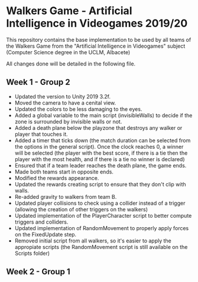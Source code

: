 # Walkers Game - Artificial Intelligence in Videogames 2019/20
This repository contains the base implementation to be used by all teams of the Walkers Game from the "Artificial Intelligence in Videogames" subject (Computer Science degree in the UCLM, Albacete)

All changes done will be detailed in the following file.

## Week 1 - Group 2

* Updated the version to Unity 2019 3.2f.
* Moved the camera to have a cenital view.
* Updated the colors to be less damaging to the eyes.
* Added a global variable to the main script (invisibleWalls) to decide if the zone is surrounded by invisible walls or not.
* Added a death plane below the playzone that destroys any walker or player that touches it.
* Added a timer that ticks down (the match duration can be selected from the options in the general script). Once the clock reaches 0, a winner will be selected (the player with the best score, if there is a tie then the player with the most health, and if there is a tie no winner is declared)
* Ensured that if a team leader reaches the death plane, the game ends.
* Made both teams start in opposite ends.
* Modified the rewards appearance.
* Updated the rewards creating script to ensure that they don't clip with walls.
* Re-added gravity to walkers from team B.
* Updated player collisions to check using a collider instead of a trigger (allowing the creation of other triggers on the walkers)
* Updated implementation of the PlayerCharacter script to better compute triggers and colliders.
* Updated implementation of RandomMovement to properly apply forces on the FixedUpdate step.
* Removed initial script from all walkers, so it's easier to apply the appropiate scripts (the RandomMovement script is still available on the Scripts folder)

## Week 2 - Group 1
